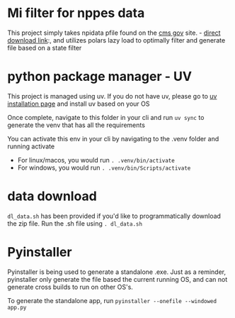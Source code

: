 # Mi filter for nppes data

This project simply takes npidata pfile found on the [cms gov](https://download.cms.gov/nppes/NPI_Files.html) site. - [direct download link](https://download.cms.gov/nppes/NPPES_Data_Dissemination_July_2025_V2.zip):, and utilizes polars lazy load to optimally filter and generate file based on a state filter

# python package manager - UV

This project is managed using uv. If you do not have uv, please go to [uv installation page](https://docs.astral.sh/uv/getting-started/installation/) and install uv based on your OS

Once complete, navigate to this folder in your cli and run ```uv sync``` to generate the venv that has all the requirements

You can activate this env in your cli by navigating to the .venv folder and running activate
- For linux/macos, you would run ```. .venv/bin/activate```
- For windows, you would run ```. .venv/bin/Scripts/activate```

# data download
```dl_data.sh``` has been provided if you'd like to programmatically download the zip file. Run the .sh file using ```. dl_data.sh```

# Pyinstaller

Pyinstaller is being used to generate a standalone .exe. Just as a reminder, pyinstaller only generate the file based the current running OS, and can not generate cross builds to run on other OS's.

To generate the standalone app, run ```pyinstaller --onefile --windowed app.py```